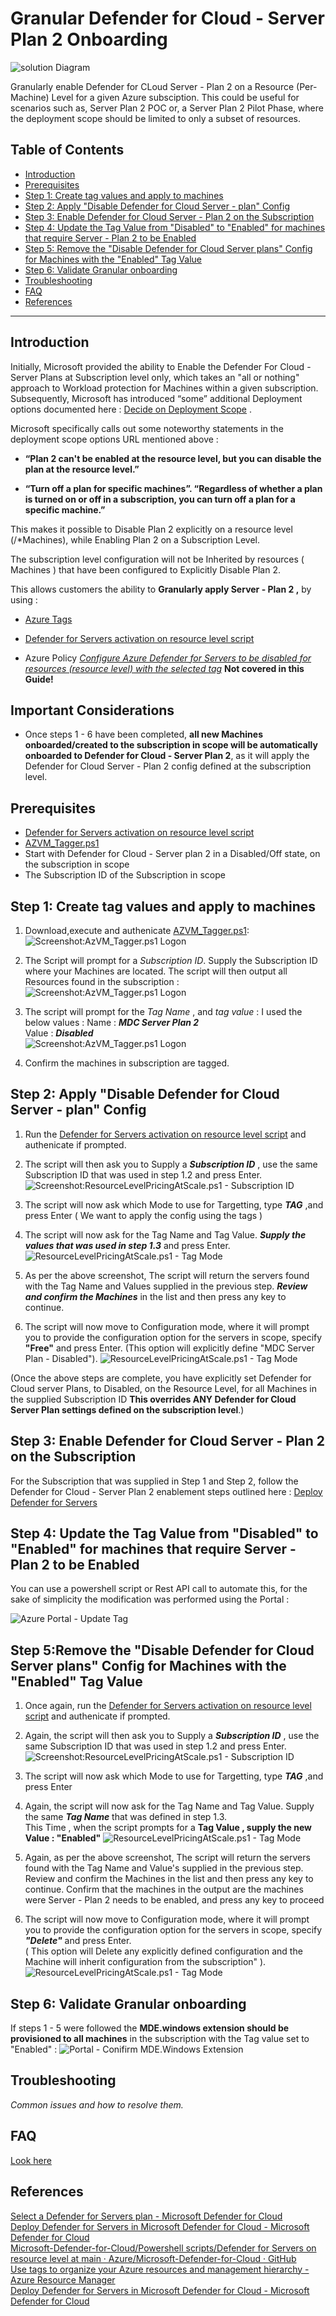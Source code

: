 # Granular Defender for Cloud - Server Plan 2 Onboarding

![solution Diagram](https://github.com/WannacryWarrior/Granular-MDC-Server-Plan-2-Onboarding/blob/main/Screenshots/Picture0.png?)  

Granularly enable Defender for CLoud Server - Plan 2 on a Resource (Per-Machine) Level for a given Azure subsciption. This could be useful for scenarios such as, Server Plan 2 POC or, a Server Plan 2 Pilot Phase, where the deployment scope should be limited to only a subset of resources.

## Table of Contents

- [Introduction](#introduction)
- [Prerequisites](#prerequisites)
- [Step 1: Create tag values and apply to machines](#step-1-create-tag-values-and-apply-to-machines)
- [Step 2: Apply "Disable Defender for Cloud Server - plan" Config](#step-2-apply-disable-defender-for-cloud-server---plan-config)
- [Step 3: Enable Defender for Cloud Server - Plan 2 on the Subscription](#step-3-enable-defender-for-cloud-server---plan-2-on-the-subscription)
- [Step 4: Update the Tag Value from "Disabled" to "Enabled" for machines that require Server - Plan 2 to be Enabled](#step-4-update-the-tag-value-from-disabled-to-enabled-for-machines-that-require-server---plan-2-to-be-enabled)
- [Step 5: Remove the "Disable Defender for Cloud Server plans" Config for Machines with the "Enabled" Tag Value](#step-5remove-the-disable-defender-for-cloud-server-plans-config-for-machines-with-the-enabled-tag-value)
- [Step 6: Validate Granular onboarding](#step-6-validate-granular-onboarding)
- [Troubleshooting](#troubleshooting)
- [FAQ](#faq)
- [References](#references)

---
## Introduction

Initially, Microsoft provided the ability to Enable the Defender For Cloud - Server Plans at Subscription level only, which takes an "all or nothing" approach to Workload protection for Machines within a given subscription.
Subsequently, Microsoft has introduced “some” additional Deployment options documented here : [Decide on Deployment Scope](https://learn.microsoft.com/en-us/azure/defender-for-cloud/plan-defender-for-servers-select-plan#decide-on-deployment-scope) . 

Microsoft specifically calls out some noteworthy statements in the deployment scope options URL mentioned above :

- **“Plan 2 can't be enabled at the resource level, but you can disable the plan at the resource level.”**

- **“Turn off a plan for specific machines”. “Regardless of whether a plan is turned on or off in a subscription, you can turn off a plan for a specific machine.”**
 
This makes it possible to Disable Plan 2 explicitly on a resource level (/*Machines), while Enabling Plan 2 on a Subscription Level. 

The subscription level configuration will not be Inherited  by  resources ( Machines ) that have been configured to Explicitly Disable Plan 2.

This allows customers the ability to **Granularly apply Server - Plan 2 ,** by using :

- [Azure Tags](https://learn.microsoft.com/en-us/azure/azure-resource-manager/management/tag-resources) 

- [Defender for Servers activation on resource level script](https://github.com/Azure/Microsoft-Defender-for-Cloud/blob/main/Powershell%20scripts/Defender%20for%20Servers%20on%20resource%20level/ResourceLevelPricingAtScale.ps1)
- Azure Policy [_Configure Azure Defender for Servers to be disabled for resources (resource level) with the selected tag_](https://portal.azure.com/#blade/Microsoft_Azure_Policy/PolicyDetailBlade/definitionId/%2Fproviders%2FMicrosoft.Authorization%2FpolicyDefinitions%2F080fedce-9d4a-4d07-abf0-9f036afbc9c8) **Not covered in this Guide!**  

## Important Considerations 

- Once steps 1 - 6 have been completed, **all new Machines onboarded/created to the subscription in scope will be automatically onboarded to Defender for Cloud - Server Plan 2**, as it will apply the Defender for Cloud Server - Plan 2 config defined at the subscription level.  

## Prerequisites

- [Defender for Servers activation on resource level script](https://github.com/Azure/Microsoft-Defender-for-Cloud/blob/main/Powershell%20scripts/Defender%20for%20Servers%20on%20resource%20level/ResourceLevelPricingAtScale.ps1)
- [AZVM_Tagger.ps1](https://github.com/Azure/Microsoft-Defender-for-Cloud/blob/main/Powershell%20scripts/Defender%20for%20Servers%20on%20resource%20level/AZVM_Tagger.ps1)
- Start with Defender for Cloud - Server plan 2 in a Disabled/Off state, on the subscription in scope
- The Subscription ID of the Subscription in scope

## Step 1: Create tag values and apply to machines

1. Download,execute and authenicate [AZVM_Tagger.ps1](https://github.com/Azure/Microsoft-Defender-for-Cloud/blob/main/Powershell%20scripts/Defender%20for%20Servers%20on%20resource%20level/AZVM_Tagger.ps1):  
![Screenshot:AzVM_Tagger.ps1 Logon](Screenshots/Picture1.png)

2. The Script will prompt for a *Subscription ID*. Supply the Subscription ID where your Machines are located. The script will then output all Resources found in the subscription :
![Screenshot:AzVM_Tagger.ps1 Logon](Screenshots/Picture10.png)

3. The script will prompt for the _Tag Name_ , and _tag value_ : I used the below values :
 Name : **_MDC Server Plan 2_**  
 Value : **_Disabled_**  
![Screenshot:AzVM_Tagger.ps1 Logon](Screenshots/Picture14.png)  

4. Confirm the machines in subscription are tagged.

## Step 2: Apply "Disable Defender for Cloud Server - plan" Config 

1. Run the [Defender for Servers activation on resource level script](https://github.com/Azure/Microsoft-Defender-for-Cloud/blob/main/Powershell%20scripts/Defender%20for%20Servers%20on%20resource%20level/ResourceLevelPricingAtScale.ps1) and authenicate if prompted. 

2. The script will then ask you to Supply a **_Subscription ID_** , use the same Subscription ID that was used in step 1.2 and press Enter.
![Screenshot:ResourceLevelPricingAtScale.ps1 - Subscription ID](Screenshots/Picture15.png)
3. The script will now ask which Mode to use for Targetting, type **_TAG_** ,and press Enter ( We want to apply the config using the tags )  
4. The script will now ask for the Tag Name and Tag Value. **_Supply the values that was used in step 1.3_** and press Enter.
![ResourceLevelPricingAtScale.ps1 - Tag Mode ](Screenshots/Picture16.png)
4. As per the above screenshot, The script will return the servers found with the Tag Name and Values supplied in the previous step. **_Review and confirm the Machines_** in the list and then press any key to continue.
5. The script will now move to Configuration mode, where it will prompt you to provide the configuration option for the servers in scope, specify **"Free"** and press Enter.  (This option will explicitly define "MDC Server Plan - Disabled").
![ResourceLevelPricingAtScale.ps1 - Tag Mode ](Screenshots/Picture17.png)

(Once the above steps are complete, you have explicitly set  Defender for Cloud server Plans, to Disabled, on the Resource Level, for all Machines in the supplied Subscription ID **This overrides ANY Defender for Cloud Server Plan settings defined on the subscription level**.)

## Step 3: Enable Defender for Cloud Server - Plan 2 on the Subscription

For the Subscription that was supplied in Step 1 and Step 2, follow the Defender for Cloud - Server Plan 2 enablement steps outlined here : [Deploy Defender for Servers](https://learn.microsoft.com/en-us/azure/defender-for-cloud/tutorial-enable-servers-plan#enable-on-azure-aws-or-gcp)

## Step 4: Update the Tag Value from "Disabled" to "Enabled" for machines that require Server - Plan 2 to be Enabled
 
You can use a powershell script or Rest API call to automate this, for the sake of simplicity the modification was performed using the Portal : 

![Azure Portal - Update Tag](Screenshots/Picture18.png)

## Step 5:Remove the "Disable Defender for Cloud Server plans" Config for Machines with the "Enabled" Tag Value

1. Once again, run the [Defender for Servers activation on resource level script](https://github.com/Azure/Microsoft-Defender-for-Cloud/blob/main/Powershell%20scripts/Defender%20for%20Servers%20on%20resource%20level/ResourceLevelPricingAtScale.ps1) and authenicate if prompted. 

2. Again, the script will then ask you to Supply a **_Subscription ID_** , use the same Subscription ID that was used in step 1.2 and press Enter.
![Screenshot:ResourceLevelPricingAtScale.ps1 - Subscription ID](Screenshots/Picture15.png)
3. The script will now ask which Mode to use for Targetting, type **_TAG_** ,and press Enter 

4. Again, the script will now ask for the Tag Name and Tag Value. Supply the same **_Tag Name_** that was defined in step 1.3.  
This Time , when the script prompts for a **Tag Value , supply the new Value : "Enabled"**
![ResourceLevelPricingAtScale.ps1 - Tag Mode ](Screenshots/Picture20.png)
4. Again, as per the above screenshot, The script will return the servers found with the Tag Name and Value's supplied in the previous step. Review and confirm the Machines in the list and then press any key to continue. Confirm that the machines in the output are the machines were Server - Plan 2 needs to be enabled, and press any key to proceed  
5. The script will now move to Configuration mode, where it will prompt you to provide the configuration option for the servers in scope, specify **_"Delete"_** and press Enter.  
( This option will Delete any explicitly defined configuration and the Machine will inherit configuration from the subscription" ).
![ResourceLevelPricingAtScale.ps1 - Tag Mode ](Screenshots/Picture21.png)

## Step 6: Validate Granular onboarding 

If steps 1 - 5 were followed the **MDE.windows extension should be provisioned to all machines** in the subscription with the Tag value set to "Enabled" :
![Portal - Conifirm  MDE.Windows Extension ](Screenshots/Picture22.png)

## Troubleshooting

_Common issues and how to resolve them._

## FAQ

[Look here](https://learn.microsoft.com/en-us/azure/defender-for-cloud/faq-defender-for-servers)

## References

[Select a Defender for Servers plan - Microsoft Defender for Cloud](https://learn.microsoft.com/en-us/azure/defender-for-cloud/plan-defender-for-servers-select-plan#decide-on-deployment-scope)  
[Deploy Defender for Servers in Microsoft Defender for Cloud - Microsoft Defender for Cloud](https://learn.microsoft.com/en-us/azure/defender-for-cloud/tutorial-enable-servers-plan#enable-defender-for-servers-at-the-resource-level)  
[Microsoft-Defender-for-Cloud/Powershell scripts/Defender for Servers on resource level at main · Azure/Microsoft-Defender-for-Cloud · GitHub](https://github.com/Azure/Microsoft-Defender-for-Cloud/tree/main/Powershell%20scripts/Defender%20for%20Servers%20on%20resource%20level)  
[Use tags to organize your Azure resources and management hierarchy - Azure Resource Manager](https://learn.microsoft.com/en-us/azure/azure-resource-manager/management/tag-resources)  
[Deploy Defender for Servers in Microsoft Defender for Cloud - Microsoft Defender for Cloud ](https://learn.microsoft.com/en-us/azure/defender-for-cloud/tutorial-enable-servers-plan#disable-defender-for-servers-on-a-subscription)
